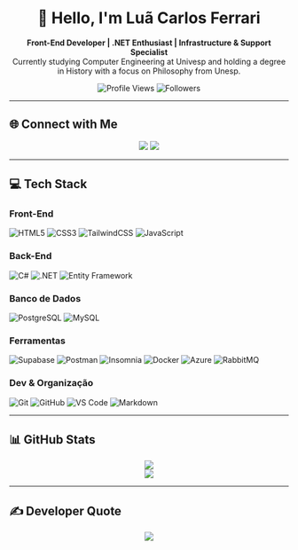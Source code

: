 <h1 align="center">👋 Hello, I'm Luã Carlos Ferrari</h1>

<p align="center">
  <strong>Front-End Developer | .NET Enthusiast | Infrastructure & Support Specialist</strong><br>
  Currently studying Computer Engineering at Univesp and holding a degree in History with a focus on Philosophy from Unesp.
</p>

<p align="center">
  <img src="https://komarev.com/ghpvc/?username=LuanCarlosFerrari&style=social" alt="Profile Views" />
  <img src="https://img.shields.io/github/followers/LuanCarlosFerrari?style=social" alt="Followers" />
</p>

---

## 🌐 Connect with Me

<p align="center">
  <a href="https://www.instagram.com/the.ferrant/"><img src="https://img.shields.io/badge/Instagram-%23E4405F.svg?logo=Instagram&logoColor=white" /></a>
  <a href="https://www.linkedin.com/in/lu%C3%A3-ferrari/"><img src="https://img.shields.io/badge/LinkedIn-%230077B5.svg?logo=linkedin&logoColor=white" /></a>
</p>

---

## 💻 Tech Stack

### Front-End

![HTML5](https://img.shields.io/badge/HTML5-E34F26?style=flat\&logo=html5\&logoColor=white)
![CSS3](https://img.shields.io/badge/CSS3-1572B6?style=flat\&logo=css3\&logoColor=white)
![TailwindCSS](https://img.shields.io/badge/TailwindCSS-38B2AC?style=flat\&logo=tailwind-css\&logoColor=white)
![JavaScript](https://img.shields.io/badge/JavaScript-F7DF1E?style=flat\&logo=javascript\&logoColor=black)

### Back-End

![C#](https://img.shields.io/badge/CSharp-239120?style=flat\&logo=csharp\&logoColor=white)
![.NET](https://img.shields.io/badge/.NET-512BD4?style=flat\&logo=dotnet\&logoColor=white)
![Entity Framework](https://img.shields.io/badge/Entity_Framework-512BD4?style=flat\&logo=.net\&logoColor=white)

### Banco de Dados

![PostgreSQL](https://img.shields.io/badge/PostgreSQL-4169E1?style=flat\&logo=postgresql\&logoColor=white)
![MySQL](https://img.shields.io/badge/MySQL-4479A1?style=flat\&logo=mysql\&logoColor=white)

### Ferramentas

![Supabase](https://img.shields.io/badge/Supabase-3ECF8E?style=flat\&logo=supabase\&logoColor=white)
![Postman](https://img.shields.io/badge/Postman-FF6C37?style=flat\&logo=postman\&logoColor=white)
![Insomnia](https://img.shields.io/badge/Insomnia-4000BF?style=flat\&logo=insomnia\&logoColor=white)
![Docker](https://img.shields.io/badge/Docker-2496ED?style=flat\&logo=docker\&logoColor=white)
![Azure](https://img.shields.io/badge/Microsoft_Azure-0089D6?style=flat\&logo=microsoft-azure\&logoColor=white)
![RabbitMQ](https://img.shields.io/badge/RabbitMQ-FF6600?style=flat\&logo=rabbitmq\&logoColor=white)

### Dev & Organização

![Git](https://img.shields.io/badge/Git-F05032?style=flat\&logo=git\&logoColor=white)
![GitHub](https://img.shields.io/badge/GitHub-181717?style=flat\&logo=github\&logoColor=white)
![VS Code](https://img.shields.io/badge/VS_Code-007ACC?style=flat\&logo=visual-studio-code\&logoColor=white)
![Markdown](https://img.shields.io/badge/Markdown-000000?style=flat\&logo=markdown\&logoColor=white)

---

## 📊 GitHub Stats

<div align="center">
  <img src="https://github-readme-stats.vercel.app/api/top-langs/?username=LuanCarlosFerrari&theme=prussian&hide_border=true&include_all_commits=true&count_private=true&layout=compact" />
</div>
<div align="center">
  <img src="https://github-readme-streak-stats.herokuapp.com/?user=LuanCarlosFerrari&theme=prussian&hide_border=true" />
</div>


---

## ✍️ Developer Quote

<p align="center">
  <img src="https://quotes-github-readme.vercel.app/api?type=horizontal&theme=radical" />
</p>
